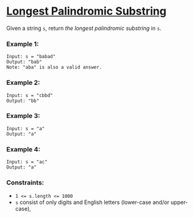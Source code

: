 # [Longest Palindromic Substring](https://leetcode.com/problems/longest-palindromic-substring/)

Given a string `s`, return *the longest palindromic substring* in `s`.


### Example 1:
```
Input: s = "babad"
Output: "bab"
Note: "aba" is also a valid answer.
```

### Example 2:
```
Input: s = "cbbd"
Output: "bb"
```

### Example 3:
```
Input: s = "a"
Output: "a"
```

### Example 4:
```
Input: s = "ac"
Output: "a"
```

### Constraints:

- `1 <= s.length <= 1000`
- `s` consist of only digits and English letters (lower-case and/or upper-case),
